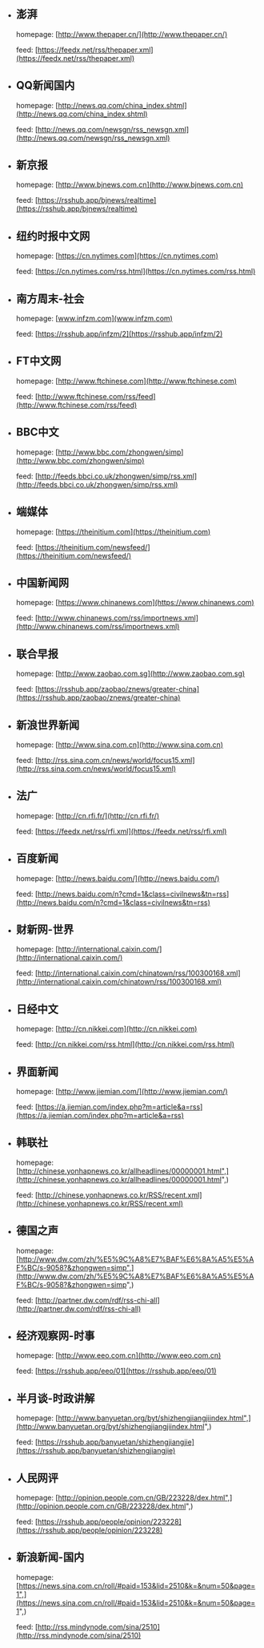 - ## 澎湃
    
  homepage: [http://www.thepaper.cn/](http://www.thepaper.cn/)
  
  feed: [https://feedx.net/rss/thepaper.xml](https://feedx.net/rss/thepaper.xml)


- ## QQ新闻国内
    
  homepage: [http://news.qq.com/china_index.shtml](http://news.qq.com/china_index.shtml)
  
  feed: [http://news.qq.com/newsgn/rss_newsgn.xml](http://news.qq.com/newsgn/rss_newsgn.xml)


- ## 新京报
    
  homepage: [http://www.bjnews.com.cn](http://www.bjnews.com.cn)
  
  feed: [https://rsshub.app/bjnews/realtime](https://rsshub.app/bjnews/realtime)


- ## 纽约时报中文网
    
  homepage: [https://cn.nytimes.com](https://cn.nytimes.com)
  
  feed: [https://cn.nytimes.com/rss.html](https://cn.nytimes.com/rss.html)


- ## 南方周末-社会
    
  homepage: [www.infzm.com](www.infzm.com)
  
  feed: [https://rsshub.app/infzm/2](https://rsshub.app/infzm/2)


- ## FT中文网
    
  homepage: [http://www.ftchinese.com](http://www.ftchinese.com)
  
  feed: [http://www.ftchinese.com/rss/feed](http://www.ftchinese.com/rss/feed)


- ## BBC中文
    
  homepage: [http://www.bbc.com/zhongwen/simp](http://www.bbc.com/zhongwen/simp)
  
  feed: [http://feeds.bbci.co.uk/zhongwen/simp/rss.xml](http://feeds.bbci.co.uk/zhongwen/simp/rss.xml)


- ## 端媒体
    
  homepage: [https://theinitium.com](https://theinitium.com)
  
  feed: [https://theinitium.com/newsfeed/](https://theinitium.com/newsfeed/)


- ## 中国新闻网
    
  homepage: [https://www.chinanews.com](https://www.chinanews.com)
  
  feed: [http://www.chinanews.com/rss/importnews.xml](http://www.chinanews.com/rss/importnews.xml)


- ## 联合早报
    
  homepage: [http://www.zaobao.com.sg](http://www.zaobao.com.sg)
  
  feed: [https://rsshub.app/zaobao/znews/greater-china](https://rsshub.app/zaobao/znews/greater-china)


- ## 新浪世界新闻
    
  homepage: [http://www.sina.com.cn](http://www.sina.com.cn)
  
  feed: [http://rss.sina.com.cn/news/world/focus15.xml](http://rss.sina.com.cn/news/world/focus15.xml)


- ## 法广
    
  homepage: [http://cn.rfi.fr/](http://cn.rfi.fr/)
  
  feed: [https://feedx.net/rss/rfi.xml](https://feedx.net/rss/rfi.xml)


- ## 百度新闻
    
  homepage: [http://news.baidu.com/](http://news.baidu.com/)
  
  feed: [http://news.baidu.com/n?cmd=1&class=civilnews&tn=rss](http://news.baidu.com/n?cmd=1&class=civilnews&tn=rss)


- ## 财新网-世界
    
  homepage: [http://international.caixin.com/](http://international.caixin.com/)
  
  feed: [http://international.caixin.com/chinatown/rss/100300168.xml](http://international.caixin.com/chinatown/rss/100300168.xml)


- ## 日经中文
    
  homepage: [http://cn.nikkei.com](http://cn.nikkei.com)
  
  feed: [http://cn.nikkei.com/rss.html](http://cn.nikkei.com/rss.html)


- ## 界面新闻
    
  homepage: [http://www.jiemian.com/](http://www.jiemian.com/)
  
  feed: [https://a.jiemian.com/index.php?m=article&a=rss](https://a.jiemian.com/index.php?m=article&a=rss)


- ## 韩联社
    
  homepage: [http://chinese.yonhapnews.co.kr/allheadlines/00000001.html",](http://chinese.yonhapnews.co.kr/allheadlines/00000001.html",)
  
  feed: [http://chinese.yonhapnews.co.kr/RSS/recent.xml](http://chinese.yonhapnews.co.kr/RSS/recent.xml)


- ## 德国之声
    
  homepage: [http://www.dw.com/zh/%E5%9C%A8%E7%BAF%E6%8A%A5%E5%AF%BC/s-9058?&zhongwen=simp",](http://www.dw.com/zh/%E5%9C%A8%E7%BAF%E6%8A%A5%E5%AF%BC/s-9058?&zhongwen=simp",)
  
  feed: [http://partner.dw.com/rdf/rss-chi-all](http://partner.dw.com/rdf/rss-chi-all)


- ## 经济观察网-时事
    
  homepage: [http://www.eeo.com.cn](http://www.eeo.com.cn)
  
  feed: [https://rsshub.app/eeo/01](https://rsshub.app/eeo/01)


- ## 半月谈-时政讲解
    
  homepage: [http://www.banyuetan.org/byt/shizhengjiangjiindex.html",](http://www.banyuetan.org/byt/shizhengjiangjiindex.html",)
  
  feed: [https://rsshub.app/banyuetan/shizhengjiangjie](https://rsshub.app/banyuetan/shizhengjiangjie)


- ## 人民网评
    
  homepage: [http://opinion.people.com.cn/GB/223228/dex.html",](http://opinion.people.com.cn/GB/223228/dex.html",)
  
  feed: [https://rsshub.app/people/opinion/223228](https://rsshub.app/people/opinion/223228)


- ## 新浪新闻-国内
    
  homepage: [https://news.sina.com.cn/roll/#paid=153&lid=2510&k=&num=50&page=1",](https://news.sina.com.cn/roll/#paid=153&lid=2510&k=&num=50&page=1",)
  
  feed: [http://rss.mindynode.com/sina/2510](http://rss.mindynode.com/sina/2510)


